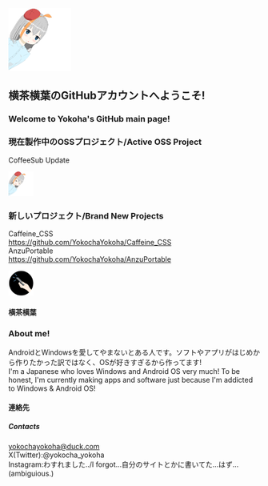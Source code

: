 <img src="./1.png" width="25%">

## 横茶横葉のGitHubアカウントへようこそ!  
### Welcome to Yokoha's GitHub main page!   



### 現在製作中のOSSプロジェクト/Active OSS Project    
CoffeeSub Update  

<img src="./3.png" width="10%">

### 新しいプロジェクト/Brand New Projects  
Caffeine_CSS  
https://github.com/YokochaYokoha/Caffeine_CSS  
AnzuPortable  
https://github.com/YokochaYokoha/AnzuPortable  



<img src="https://github.com/YokochaYokoha/yokochayokoha.github.io/blob/main/trademark.png?raw=true" width="10%">  

#### 横茶横葉  
### About me!   
AndroidとWindowsを愛してやまないとある人です。ソフトやアプリがはじめから作りたかった訳ではなく、OSが好きすぎるから作ってます!  
I'm a Japanese who loves Windows and Android OS very much! To be honest, I'm currently making apps and software just because I'm addicted to Windows & Android OS!  


#### 連絡先  
##### Contacts  
yokochayokoha@duck.com  
X(Twitter):@yokocha_yokoha  
Instagram:わすれました../I forgot...自分のサイトとかに書いてた...はず...(ambiguious.)  

<!--
**Yokokiri-Cha/yokokiri-cha** is a ✨ _special_ ✨ repository because its `README.md` (this file) appears on your GitHub profile.

Here are some ideas to get you started:

- 🔭 I’m currently working on ...
- 🌱 I’m currently learning ...
- 👯 I’m looking to collaborate on ...
- 🤔 I’m looking for help with ...
- 💬 Ask me about ...
- 📫 How to reach me: ...
- 😄 Pronouns: ...
- ⚡ Fun fact: ...
-->
